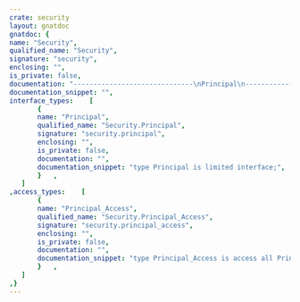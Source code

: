 ```yaml
---
crate: security
layout: gnatdoc
gnatdoc: {
name: "Security",
qualified_name: "Security",
signature: "security",
enclosing: "",
is_private: false,
documentation: "------------------------------\nPrincipal\n------------------------------",
documentation_snippet: "",
interface_types:    [
       {
       name: "Principal",
       qualified_name: "Security.Principal",
       signature: "security.principal",
       enclosing: "",
       is_private: false,
       documentation: "",
       documentation_snippet: "type Principal is limited interface;",
       }   ,
   ]
,access_types:    [
       {
       name: "Principal_Access",
       qualified_name: "Security.Principal_Access",
       signature: "security.principal_access",
       enclosing: "",
       is_private: false,
       documentation: "",
       documentation_snippet: "type Principal_Access is access all Principal'Class;",
       }   ,
   ]
,}
---
```

